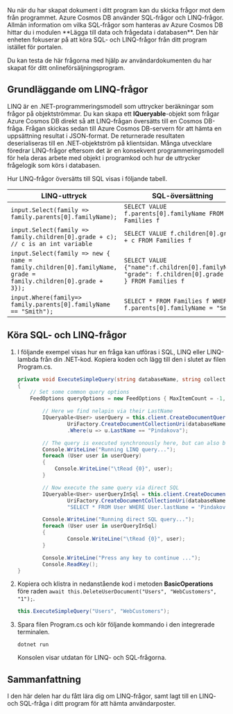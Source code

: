 <!--TODO: Explain how to do ExecuteNext (pages closer to SDK imp) vs ToList (continuation token)--> Nu när du har skapat dokument i ditt program kan du skicka frågor mot dem från programmet. Azure Cosmos DB använder SQL-frågor och LINQ-frågor. Allmän information om vilka SQL-frågor som hanteras av Azure Cosmos DB hittar du i modulen **Lägga till data och frågedata i databasen**. Den här enheten fokuserar på att köra SQL- och LINQ-frågor från ditt program istället för portalen.

Du kan testa de här frågorna med hjälp av användardokumenten du har skapat för ditt onlineförsäljningsprogram.

## <a name="linq-query-basics"></a>Grundläggande om LINQ-frågor

LINQ är en .NET-programmeringsmodell som uttrycker beräkningar som frågor på objektströmmar. Du kan skapa ett **IQueryable**-objekt som frågar Azure Cosmos DB direkt så att LINQ-frågan översätts till en Cosmos DB-fråga. Frågan skickas sedan till Azure Cosmos DB-servern för att hämta en uppsättning resultat i JSON-format. De returnerade resultaten deserialiseras till en .NET-objektström på klientsidan. Många utvecklare föredrar LINQ-frågor eftersom det är en konsekvent programmeringsmodell för hela deras arbete med objekt i programkod och hur de uttrycker frågelogik som körs i databasen.

Hur LINQ-frågor översätts till SQL visas i följande tabell.

| LINQ-uttryck | SQL-översättning |
|---|---|
| `input.Select(family => family.parents[0].familyName);`| `SELECT VALUE f.parents[0].familyName FROM Families f` |
|`input.Select(family => family.children[0].grade + c); // c is an int variable` | `SELECT VALUE f.children[0].grade + c FROM Families f` |
|`input.Select(family => new { name = family.children[0].familyName, grade = family.children[0].grade + 3});`| `SELECT VALUE {"name":f.children[0].familyName, "grade": f.children[0].grade + 3 } FROM Families f`|
|`input.Where(family=> family.parents[0].familyName == "Smith");`|`SELECT * FROM Families f WHERE f.parents[0].familyName = "Smith"`|

## <a name="run-sql-and-linq-queries"></a>Köra SQL- och LINQ-frågor

1. I följande exempel visas hur en fråga kan utföras i SQL, LINQ eller LINQ-lambda från din .NET-kod. Kopiera koden och lägg till den i slutet av filen Program.cs.

    ```csharp
    private void ExecuteSimpleQuery(string databaseName, string collectionName)
    {
        // Set some common query options
        FeedOptions queryOptions = new FeedOptions { MaxItemCount = -1, EnableCrossPartitionQuery = true };
    
            // Here we find nelapin via their LastName
            IQueryable<User> userQuery = this.client.CreateDocumentQuery<User>(
                    UriFactory.CreateDocumentCollectionUri(databaseName, collectionName), queryOptions)
                    .Where(u => u.LastName == "Pindakova");
    
            // The query is executed synchronously here, but can also be executed asynchronously via the IDocumentQuery<T> interface
            Console.WriteLine("Running LINQ query...");
            foreach (User user in userQuery)
            {
                Console.WriteLine("\tRead {0}", user);
            }
    
            // Now execute the same query via direct SQL
            IQueryable<User> userQueryInSql = this.client.CreateDocumentQuery<User>(
                    UriFactory.CreateDocumentCollectionUri(databaseName, collectionName), 
                    "SELECT * FROM User WHERE User.lastName = 'Pindakova'", queryOptions );
    
            Console.WriteLine("Running direct SQL query...");
            foreach (User user in userQueryInSql)
            {
                    Console.WriteLine("\tRead {0}", user);
            }
    
            Console.WriteLine("Press any key to continue ...");
            Console.ReadKey();
    }
    ```

1. Kopiera och klistra in nedanstående kod i metoden **BasicOperations** före raden `await this.DeleteUserDocument("Users", "WebCustomers", "1");`.

    ```csharp
    this.ExecuteSimpleQuery("Users", "WebCustomers");
    ```

1. Spara filen Program.cs och kör följande kommando i den integrerade terminalen.
    
    ```
    dotnet run
    ```

    Konsolen visar utdatan för LINQ- och SQL-frågorna.

## <a name="summary"></a>Sammanfattning

I den här delen har du fått lära dig om LINQ-frågor, samt lagt till en LINQ- och SQL-fråga i ditt program för att hämta användarposter.